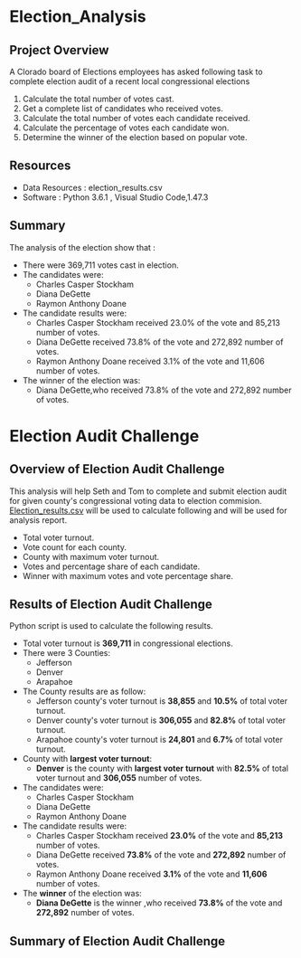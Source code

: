 # Election_Analysis

## Project Overview
A Clorado board of Elections employees has asked following task to complete election audit of a recent local congressional elections

1. Calculate the total number of votes cast.
2. Get a complete list of candidates who received votes.
3. Calculate the total number of votes each candidate received.
4. Calculate the percentage of votes each candidate won.
5. Determine the winner of the election based on popular vote.

## Resources
- Data Resources : election_results.csv
- Software : Python 3.6.1 , Visual Studio Code,1.47.3

## Summary
The analysis of the election show that :
- There were 369,711 votes cast in election.
- The candidates were:
    - Charles Casper Stockham
    - Diana DeGette
    - Raymon Anthony Doane
- The candidate results were:
    - Charles Casper Stockham received 23.0% of the vote and 85,213 number of votes.
    - Diana DeGette received 73.8% of the vote and 272,892 number of votes.
    - Raymon Anthony Doane received 3.1% of the vote and 11,606 number of votes.
- The winner of the election was:
    - Diana DeGette,who received 73.8% of the vote and 272,892 number of votes.



  
#  Election Audit Challenge
        
        
## Overview of Election Audit Challenge
    
This analysis will help Seth and Tom to complete and submit  election audit for given county's congressional voting data to election commision.
[Election_results.csv](https://github.com/ajinderbains/Election_Analysis/blob/master/Resources/election_results.csv)
 will be used to calculate following and will be used for analysis report.
 - Total voter turnout.
 - Vote count for each county.
 - County with maximum voter turnout.
 - Votes and percentage share of  each candidate.
 - Winner with maximum votes and vote percentage share.
    
    
## Results of Election Audit Challenge

Python script is used to calculate the following results.
- Total voter turnout is **369,711** in congressional elections.
- There were 3 Counties:
    - Jefferson
    - Denver
    - Arapahoe
- The County results are as follow:
    - Jefferson county's voter turnout is  **38,855**  and **10.5%** of total voter turnout.
    - Denver county's voter turnout is  **306,055**  and **82.8%** of total voter turnout.
    - Arapahoe county's voter turnout is  **24,801**  and **6.7%** of total voter turnout.
 - County with **largest voter turnout**:
    - **Denver** is the county with **largest voter turnout** with **82.5%** of total voter turnout and **306,055** number of votes. 
 - The candidates were:
    - Charles Casper Stockham
    - Diana DeGette
    - Raymon Anthony Doane
- The candidate results were:
    - Charles Casper Stockham received **23.0%** of the vote and **85,213** number of votes.
    - Diana DeGette received **73.8%** of the vote and **272,892** number of votes.
    - Raymon Anthony Doane received **3.1%** of the vote and **11,606** number of votes.
- The **winner** of the election was:
    - **Diana DeGette** is the winner ,who received **73.8%** of the vote and **272,892** number of votes.
 
 
 ## Summary of Election Audit Challenge
 



    
    
    
    
    
    
    
  
    
